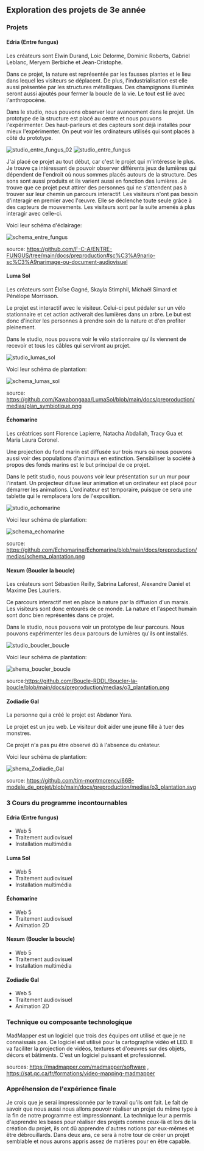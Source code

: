 ## Exploration des projets de 3e année
### Projets
#### Edria (Entre fungus)
Les créateurs sont Elwin Durand, Loic Delorme, Dominic Roberts, Gabriel Leblanc, Meryem Berbiche et Jean-Cristophe.

Dans ce projet, la nature est représentée par les fausses plantes et le lieu dans lequel les visiteurs se déplacent. De plus, l'industrialisation est elle aussi présentée par les structures métalliques. Des champignons illuminés seront aussi ajoutés pour fermer la boucle de la vie. Le tout est lié avec l'anthropocène. 

Dans le studio, nous pouvons observer leur avancement dans le projet. Un prototype de la structure est placé au centre et nous pouvons l'expérimenter. Des haut-parleurs et des capteurs sont déjà installés pour mieux l'expérimenter. On peut voir les ordinateurs utilisés qui sont placés à côté du prototype.

![studio_entre_fungus_02](https://user-images.githubusercontent.com/112189528/224036213-a814a843-5896-4e2c-98de-d5d0398ce1ae.png)
![studio_entre_fungus](https://user-images.githubusercontent.com/112189528/224036242-d07cbe79-4987-48b7-9eb1-b87c7c0c1b04.png)

J'ai placé ce projet au tout début, car c'est le projet qui m'intéresse le plus. Je trouve ça intéressant de pouvoir observer différents jeux de lumières qui  dépendent de l'endroit où nous sommes placés autours de la structure. Des sons sont aussi produits et ils varient aussi en fonction des lumières. Je trouve que ce projet peut attirer des personnes qui ne s'attendent pas à trouver sur leur chemin un parcours interactif. Les visiteurs n'ont pas besoin d'interagir en premier avec l'œuvre. Elle se déclenche toute seule grâce à des capteurs de mouvements. Les visiteurs sont par la suite amenés à plus interagir avec celle-ci.

Voici leur schéma d'éclairage:

![schema_entre_fungus](https://user-images.githubusercontent.com/112189528/224037873-bc57a50f-cf77-4f5f-a4ee-c74346b94f24.png)

source: [https://github.com/F-C-A/ENTRE-FUNGUS/tree/main/docs/preproduction#sc%C3%A9nario-sc%C3%A9narimage-ou-document-audiovisuel ](https://github.com/F-C-A/ENTRE-FUNGUS/tree/main/docs/preproduction/medias)

#### Luma Sol
Les créateurs sont Éloïse Gagné, Skayla Stimphil, Michaël Simard et Pénélope Morrisson.

Le projet est interactif avec le visiteur. Celui-ci peut pédaler sur un vélo stationnaire et cet action activerait des lumières dans un arbre. Le but est donc d'inciter les personnes à prendre soin de la nature et d'en profiter pleinement.

Dans le studio, nous pouvons voir le vélo stationnaire qu'ils viennent de recevoir et tous les câbles qui serviront au projet. 

![studio_lumas_sol](https://user-images.githubusercontent.com/112189528/224036357-3caad756-81d5-44ec-81f1-40dbe6725a6b.png)

Voici leur schéma de plantation:

![schema_lumas_sol](https://user-images.githubusercontent.com/112189528/224037942-1fd0c1ba-6514-4126-ae9a-cbbdd24ec9c1.png)

source: https://github.com/Kawabongaaa/LumaSol/blob/main/docs/preproduction/medias/plan_symbiotique.png 

#### Échomarine
Les créatrices sont Florence Lapierre, Natacha Abdallah, Tracy Gua et Maria Laura Coronel. 

Une projection du fond marin est diffusée sur trois murs où nous pouvons aussi voir des populations d'animaux en extinction. Sensibiliser la société à propos des fonds marins est le but principal de ce projet. 

Dans le petit studio, nous pouvons voir leur présentation sur un mur pour l'instant. Un projecteur difuse leur animation et un ordinateur est placé pour démarrer les animations. L'ordinateur est temporaire, puisque ce sera une tablette qui le remplacera lors de l'exposition.

![studio_echomarine](https://user-images.githubusercontent.com/112189528/224036393-32296a74-5da9-413e-b4e7-18690bf8f8d3.png)

Voici leur schéma de plantation:

![schema_echomarine](https://user-images.githubusercontent.com/112189528/224037980-7383c3b9-78ae-40a8-aef1-66636f2ecc2a.png)

source: https://github.com/Echomarine/Echomarine/blob/main/docs/preproduction/medias/schema_plantation.png 

#### Nexum (Boucler la boucle)
Les créateurs sont Sébastien Reilly, Sabrina Laforest, Alexandre Daniel et Maxime Des Lauriers.

Ce parcours interactif met en place la nature par la diffusion d'un marais. Les visiteurs sont donc entourés de ce monde. La nature et l'aspect humain sont donc bien représentés dans ce projet.

Dans le studio, nous pouvons voir un prototype de leur parcours. Nous pouvons expérimenter les deux parcours de lumières qu'ils ont installés.

![studio_boucler_boucle](https://user-images.githubusercontent.com/112189528/224036430-e48dba15-5c4c-4d39-a463-6b82a4789922.png)

Voici leur schéma de plantation:

![shema_boucler_boucle](https://user-images.githubusercontent.com/112189528/224038022-40db9ddd-b046-4b9a-aaa3-558f27c9cf94.png)

source:https://github.com/Boucle-RDDL/Boucler-la-boucle/blob/main/docs/preproduction/medias/o3_plantation.png


#### Zodiadie Gal
La personne qui a créé le projet est Abdanor Yara. 

Le projet est un jeu web. Le visiteur doit aider une jeune fille à tuer des monstres.

Ce projet n'a pas pu être observé dû à l'absence du créateur.

Voici leur schéma de plantation:

![shema_Zodiadie_Gal](https://user-images.githubusercontent.com/112189528/224038050-8394d3e4-0781-4082-99ae-ed6f0b2f5e71.png)

source: https://github.com/tim-montmorency/66B-modele_de_projet/blob/main/docs/preproduction/medias/o3_plantation.svg 

### 3 Cours du programme incontournables
#### Edria (Entre fungus)
* Web 5
* Traitement audiovisuel
* Installation multimédia

#### Luma Sol
* Web 5
* Traitement audiovisuel
* Installation multimédia

#### Échomarine
* Web 5
* Traitement audiovisuel
* Animation 2D

#### Nexum (Boucler la boucle)
* Web 5
* Traitement audiovisuel
* Installation multimédia

#### Zodiadie Gal
* Web 5
* Traitement audiovisuel
* Animation 2D

### Technique ou composante technologique
MadMapper est un logiciel que trois des équipes ont utilisé et que je ne connaissais pas. Ce logiciel est utilisé pour la cartographie vidéo et LED. Il va faciliter la projection de vidéos, textures et d'oeuvres sur des objets, décors et bâtiments. C'est un logiciel puissant et professionnel. 

sources: https://madmapper.com/madmapper/software , https://sat.qc.ca/fr/formations/video-mapping-madmapper 

### Appréhension de l'expérience finale
Je crois que je serai impressionnée par le travail qu'ils ont fait. Le fait de savoir que nous aussi nous allons pouvoir réaliser un projet du même type à la fin de notre programme est impressionnant. La technique leur a permis d'apprendre les bases pour réaliser des projets comme ceux-là et lors de la création du projet, ils ont dû apprendre d'autres notions par eux-mêmes et être débrouillards. Dans deux ans, ce sera à notre tour de créer un projet semblable et nous aurons appris assez de matières pour en être capable. 
